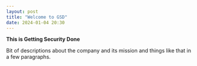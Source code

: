 ```yaml
---
layout: post
title: "Welcome to GSD"
date: 2024-01-04 20:30
---
```


**This is Getting Security Done**

Bit of descriptions about the company and its mission and things like that in a few paragraphs.

